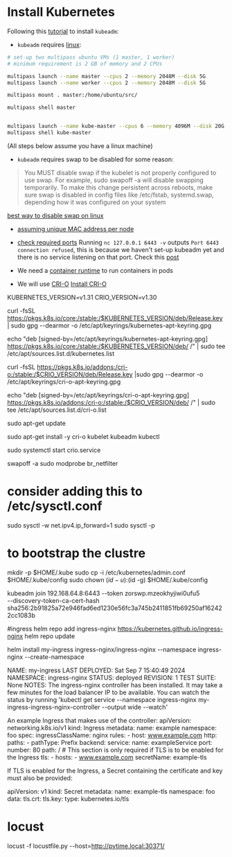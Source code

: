 
# Install Kubernetes

Following this [tutorial](https://kubernetes.io/docs/setup/production-environment/tools/kubeadm/install-kubeadm/)  to install `kubeadm`:

- `kubeadm` requires [linux](https://kubernetes.io/docs/setup/production-environment/tools/kubeadm/install-kubeadm/#before-you-begin): 
```bash
# set-up two multipass ubuntu VMs (1 master, 1 worker)
# minimum requirement is 2 GB of memory and 2 CPUs 

multipass launch --name master --cpus 2 --memory 2048M --disk 5G
multipass launch --name worker --cpus 2 --memory 2048M --disk 5G

multipass mount . master:/home/ubuntu/src/

multipass shell master


multipass launch --name kube-master --cpus 6 --memory 4096M --disk 20G
multipass shell kube-master
```
(All steps below assume you have a linux machine)

- `kubeadm` requires swap to be disabled for some reason: 
> You MUST disable swap if the kubelet is not properly configured to use swap. For example, sudo swapoff -a will disable swapping temporarily. To make this change persistent across reboots, make sure swap is disabled in config files like /etc/fstab, systemd.swap, depending how it was configured on your system

[best way to disable swap on linux](https://serverfault.com/questions/684771/best-way-to-disable-swap-in-linux)



- [assuming unique MAC address per node](https://kubernetes.io/docs/setup/production-environment/tools/kubeadm/install-kubeadm/#verify-mac-address) 

- [check required ports](https://kubernetes.io/docs/setup/production-environment/tools/kubeadm/install-kubeadm/#check-required-ports) 
Running `nc 127.0.0.1 6443 -v` outputs `Port 6443 connection refused`, this is because we haven't set-up kubeadm yet and there is no service listening on that port.
Check this [post](https://stackoverflow.com/questions/70571312/port-6443-connection-refused-when-setting-up-kubernetes)

- We need a [container runtime](https://kubernetes.io/docs/setup/production-environment/tools/kubeadm/install-kubeadm/#installing-runtime) to run containers in pods
- We will use [CRI-O](https://kubernetes.io/docs/setup/production-environment/container-runtimes/#cri-o)
[Install CRI-O](https://github.com/cri-o/packaging/blob/main/README.md#usage)

KUBERNETES_VERSION=v1.31
CRIO_VERSION=v1.30

curl -fsSL https://pkgs.k8s.io/core:/stable:/$KUBERNETES_VERSION/deb/Release.key | sudo gpg --dearmor -o /etc/apt/keyrings/kubernetes-apt-keyring.gpg

echo "deb [signed-by=/etc/apt/keyrings/kubernetes-apt-keyring.gpg] https://pkgs.k8s.io/core:/stable:/$KUBERNETES_VERSION/deb/ /" | sudo tee /etc/apt/sources.list.d/kubernetes.list

curl -fsSL https://pkgs.k8s.io/addons:/cri-o:/stable:/$CRIO_VERSION/deb/Release.key |sudo gpg --dearmor -o /etc/apt/keyrings/cri-o-apt-keyring.gpg

echo "deb [signed-by=/etc/apt/keyrings/cri-o-apt-keyring.gpg] https://pkgs.k8s.io/addons:/cri-o:/stable:/$CRIO_VERSION/deb/ /" | sudo tee /etc/apt/sources.list.d/cri-o.list

sudo apt-get update

sudo apt-get install -y cri-o kubelet kubeadm kubectl

sudo systemctl start crio.service


swapoff -a
sudo modprobe br_netfilter
# consider adding this to /etc/sysctl.conf
sudo sysctl -w net.ipv4.ip_forward=1
sudo sysctl -p

# to bootstrap the clustre
mkdir -p $HOME/.kube
sudo cp -i /etc/kubernetes/admin.conf $HOME/.kube/config
sudo chown $(id -u):$(id -g) $HOME/.kube/config

kubeadm join 192.168.64.8:6443 --token zorswp.mzeokhyjiwi0ufu5 \
	--discovery-token-ca-cert-hash sha256:2b91825a72e946fad6ed1230e56fc3a745b2411851fb69250af162422cc1083b




#ingress
helm repo add ingress-nginx https://kubernetes.github.io/ingress-nginx
helm repo update

helm install my-ingress ingress-nginx/ingress-nginx --namespace ingress-nginx --create-namespace



NAME: my-ingress
LAST DEPLOYED: Sat Sep  7 15:40:49 2024
NAMESPACE: ingress-nginx
STATUS: deployed
REVISION: 1
TEST SUITE: None
NOTES:
The ingress-nginx controller has been installed.
It may take a few minutes for the load balancer IP to be available.
You can watch the status by running 'kubectl get service --namespace ingress-nginx my-ingress-ingress-nginx-controller --output wide --watch'

An example Ingress that makes use of the controller:
  apiVersion: networking.k8s.io/v1
  kind: Ingress
  metadata:
    name: example
    namespace: foo
  spec:
    ingressClassName: nginx
    rules:
      - host: www.example.com
        http:
          paths:
            - pathType: Prefix
              backend:
                service:
                  name: exampleService
                  port:
                    number: 80
              path: /
    # This section is only required if TLS is to be enabled for the Ingress
    tls:
      - hosts:
        - www.example.com
        secretName: example-tls

If TLS is enabled for the Ingress, a Secret containing the certificate and key must also be provided:

  apiVersion: v1
  kind: Secret
  metadata:
    name: example-tls
    namespace: foo
  data:
    tls.crt: <base64 encoded cert>
    tls.key: <base64 encoded key>
  type: kubernetes.io/tls



# locust
locust -f locustfile.py --host=http://pytime.local:30371/
